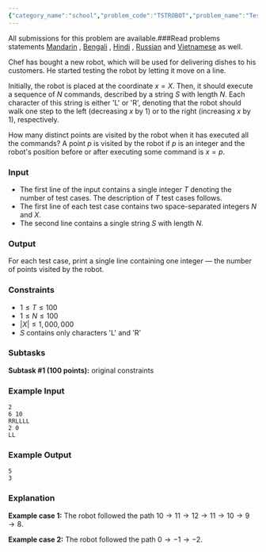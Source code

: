 ```yaml
---
{"category_name":"school","problem_code":"TSTROBOT","problem_name":"Testing Robot","languages_supported":{"0":"C","1":"CPP14","2":"JAVA","3":"PYTH","4":"PYTH 3.6","5":"PYPY","6":"CS2","7":"PAS fpc","8":"PAS gpc","9":"RUBY","10":"PHP","11":"GO","12":"NODEJS","13":"HASK","14":"rust","15":"SCALA","16":"swift","17":"D","18":"PERL","19":"FORT","20":"WSPC","21":"ADA","22":"CAML","23":"ICK","24":"BF","25":"ASM","26":"CLPS","27":"PRLG","28":"ICON","29":"SCM qobi","30":"PIKE","31":"ST","32":"NICE","33":"LUA","34":"BASH","35":"NEM","36":"LISP sbcl","37":"LISP clisp","38":"SCM guile","39":"JS","40":"ERL","41":"TCL","42":"kotlin","43":"PERL6","44":"TEXT","45":"SCM chicken","46":"PYP3","47":"CLOJ","48":"R","49":"COB","50":"FS"},"max_timelimit":1,"source_sizelimit":50000,"problem_author":"kingofnumbers","problem_tester":null,"date_added":"28-03-2019","tags":{"0":"cakewalk","1":"kingofnumbers","2":"ltime70","3":"simulation","4":"taran_1407"},"editorial_url":"https://discuss.codechef.com/problems/TSTROBOT","time":{"view_start_date":1553965202,"submit_start_date":1553965202,"visible_start_date":1553965202,"end_date":1735669800},"is_direct_submittable":false,"layout":"problem"}
---
```

<span class="solution-visible-txt">All submissions for this problem are available.</span>###Read problems statements [Mandarin](http://www.codechef.com/download/translated/LTIME70/mandarin/TSTROBOT.pdf) , [Bengali](http://www.codechef.com/download/translated/LTIME70/bengali/TSTROBOT.pdf) , [Hindi](http://www.codechef.com/download/translated/LTIME70/hindi/TSTROBOT.pdf) , [Russian](http://www.codechef.com/download/translated/LTIME70/russian/TSTROBOT.pdf) and [Vietnamese](http://www.codechef.com/download/translated/LTIME70/vietnamese/TSTROBOT.pdf) as well.

Chef has bought a new robot, which will be used for delivering dishes to his customers. He started testing the robot by letting it move on a line.

Initially, the robot is placed at the coordinate $x = X$. Then, it should execute a sequence of $N$ commands, described by a string $S$ with length $N$. Each character of this string is either 'L' or 'R', denoting that the robot should walk one step to the left (decreasing $x$ by $1$) or to the right (increasing $x$ by $1$), respectively.

How many distinct points are visited by the robot when it has executed all the commands? A point $p$ is visited by the robot if $p$ is an integer and the robot's position before or after executing some command is $x = p$.

### Input
- The first line of the input contains a single integer $T$ denoting the number of test cases. The description of $T$ test cases follows.
- The first line of each test case contains two space-separated integers $N$ and $X$.
- The second line contains a single string $S$ with length $N$.

### Output
For each test case, print a single line containing one integer ― the number of points visited by the robot.

### Constraints 
- $1 \le T \le 100$
- $1 \le N \le 100$
- $|X| \le 1,000,000$
- $S$ contains only characters 'L' and 'R'

### Subtasks
**Subtask #1 (100 points):** original constraints

### Example Input
```
2
6 10
RRLLLL
2 0
LL
```

### Example Output
```
5
3
```

### Explanation
**Example case 1:** The robot followed the path $10 \rightarrow 11 \rightarrow 12 \rightarrow 11 \rightarrow 10 \rightarrow 9 \rightarrow 8$.

**Example case 2:** The robot followed the path $0 \rightarrow -1 \rightarrow -2$.

